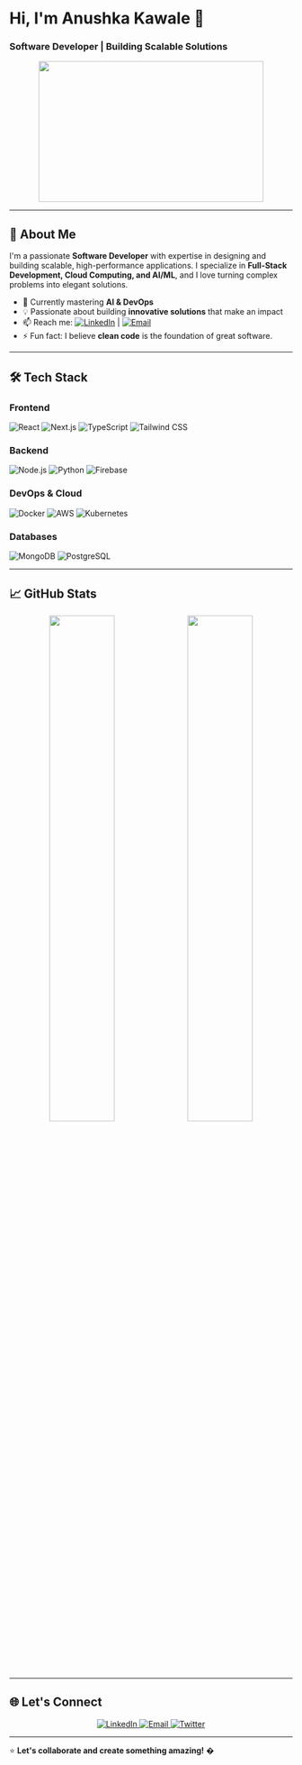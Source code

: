 # Hi, I'm Anushka Kawale 👋

### **Software Developer | Building Scalable Solutions**

<p align="center">
  <img src="https://media.giphy.com/media/QTfX9Ejfra3ZmNxh6B/giphy.gif" width="400" height="250">
</p>

---

## 🚀 About Me

I'm a passionate **Software Developer** with expertise in designing and building scalable, high-performance applications. I specialize in **Full-Stack Development, Cloud Computing, and AI/ML**, and I love turning complex problems into elegant solutions.

- 🌱 Currently mastering **AI & DevOps**
- 💡 Passionate about building **innovative solutions** that make an impact
- 📫 Reach me: [![LinkedIn](https://img.shields.io/badge/LinkedIn-0077B5?style=flat&logo=linkedin&logoColor=white)](https://www.linkedin.com/in/anushkakawale/) | [![Email](https://img.shields.io/badge/Email-D14836?style=flat&logo=gmail&logoColor=white)](mailto:your-email@example.com)
- ⚡ Fun fact: I believe **clean code** is the foundation of great software.

---

## 🛠️ Tech Stack

### **Frontend**
![React](https://img.shields.io/badge/React-20232A?style=flat&logo=react&logoColor=61DAFB)
![Next.js](https://img.shields.io/badge/Next.js-000000?style=flat&logo=next.js&logoColor=white)
![TypeScript](https://img.shields.io/badge/TypeScript-007ACC?style=flat&logo=typescript&logoColor=white)
![Tailwind CSS](https://img.shields.io/badge/Tailwind_CSS-38B2AC?style=flat&logo=tailwind-css&logoColor=white)

### **Backend**
![Node.js](https://img.shields.io/badge/Node.js-339933?style=flat&logo=node.js&logoColor=white)
![Python](https://img.shields.io/badge/Python-3776AB?style=flat&logo=python&logoColor=white)
![Firebase](https://img.shields.io/badge/Firebase-FFCA28?style=flat&logo=firebase&logoColor=black)

### **DevOps & Cloud**
![Docker](https://img.shields.io/badge/Docker-2496ED?style=flat&logo=docker&logoColor=white)
![AWS](https://img.shields.io/badge/AWS-232F3E?style=flat&logo=amazon-aws&logoColor=white)
![Kubernetes](https://img.shields.io/badge/Kubernetes-326CE5?style=flat&logo=kubernetes&logoColor=white)

### **Databases**
![MongoDB](https://img.shields.io/badge/MongoDB-47A248?style=flat&logo=mongodb&logoColor=white)
![PostgreSQL](https://img.shields.io/badge/PostgreSQL-4169E1?style=flat&logo=postgresql&logoColor=white)

---

## 📈 GitHub Stats

<p align="center">
  <img src="https://github-readme-stats.vercel.app/api?username=anushkakawale&show_icons=true&theme=github_dark" width="48%" />
  <img src="https://github-readme-streak-stats.herokuapp.com/?user=anushkakawale&theme=github_dark" width="48%" />
</p>

---

## 🌐 Let's Connect

<p align="center">
  <a href="https://www.linkedin.com/in/anushkakawale/" target="_blank">
    <img src="https://img.shields.io/badge/LinkedIn-0077B5?style=for-the-badge&logo=linkedin&logoColor=white" alt="LinkedIn" />
  </a>
  <a href="mailto:your-email@example.com" target="_blank">
    <img src="https://img.shields.io/badge/Email-D14836?style=for-the-badge&logo=gmail&logoColor=white" alt="Email" />
  </a>
  <a href="https://twitter.com/yourhandle" target="_blank">
    <img src="https://img.shields.io/badge/Twitter-1DA1F2?style=for-the-badge&logo=twitter&logoColor=white" alt="Twitter" />
  </a>
</p>

---

⭐️ **Let's collaborate and create something amazing!** �
